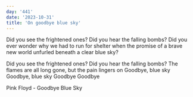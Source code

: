 ```yaml
---
day: '441'
date: '2023-10-31'
title: 'On goodbye blue sky'
---
```


Did you see the frightened ones?
Did you hear the falling bombs?
Did you ever wonder why we had to run for shelter when the promise of a brave new world unfurled beneath a clear blue sky?

Did you see the frightened ones?
Did you hear the falling bombs?
The flames are all long gone, but the pain lingers on
Goodbye, blue sky
Goodbye, blue sky
Goodbye
Goodbye

Pink Floyd - Goodbye Blue Sky
